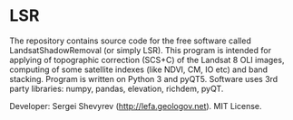 # LSR
The repository contains source code for the free software called LandsatShadowRemoval (or simply LSR). This program is intended for applying of topographic correction (SCS+C) of the Landsat 8 OLI images, computing of some satellite indexes (like NDVI, CM, IO etc) and band stacking.
Program is written on Python 3 and pyQT5. 
Software uses 3rd party libraries: numpy, pandas, elevation, richdem, pyQT.

Developer: Sergei Shevyrev (http://lefa.geologov.net). MIT License.
